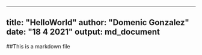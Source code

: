 ---
title: "HelloWorld"
author: "Domenic Gonzalez"
date: "18 4 2021"
output: md_document
--

##This is a markdown file
